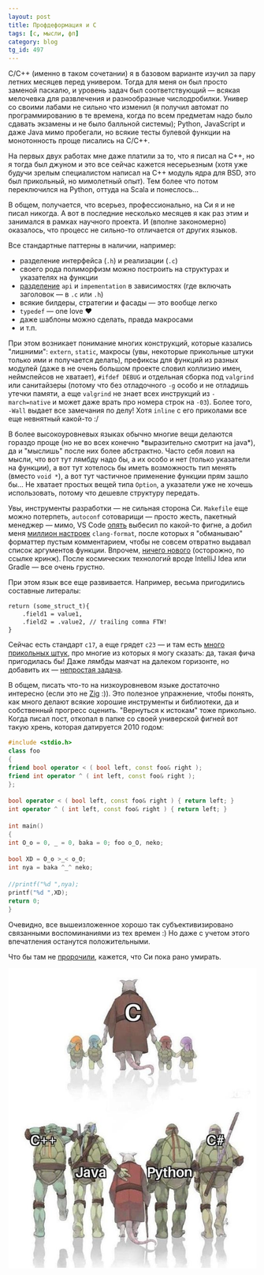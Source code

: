 ```yaml
---
layout: post
title: Профдеформация и C
tags: [c, мысли, фп]
category: blog
tg_id: 497
---
```

C/C++ (именно в таком сочетании) я в базовом варианте изучил за пару летних месяцев перед универом. Тогда для меня он был просто заменой паскалю, и уровень задач был соответствующий — всякая мелочевка для развлечения и разнообразные числодробилки. Универ со своими лабами не сильно что изменил (я получил автомат по программированию в те времена, когда по всем предметам надо было сдавать экзамены и не было балльной системы); Python, JavaScript и даже Java мимо пробегали, но всякие тесты булевой функции на монотонность проще писались на C/C++.

На первых двух работах мне даже платили за то, что я писал на C++, но я тогда был джуном и это все сейчас кажется несерьезным (хотя уже будучи зрелым специалистом написал на C++ модуль ядра для BSD, это был прикольный, но мимолетный опыт). Тем более что потом переключился на Python, оттуда на Scala и понеслось...

В общем, получается, что всерьез, профессионально, на Си я и не писал никогда. А вот в последние несколько месяцев я как раз этим и занимался в рамках научного проекта. И (вполне закономерно) оказалось, что процесс не сильно-то отличается от других языков.

Все стандартные паттерны в наличии, например: 
* разделение интерфейса (`.h`) и реализации (`.c`)
* своего рода полиморфизм можно построить на структурах и указателях на функции
* [разделение](https://docs.gradle.org/8.7/userguide/java_library_plugin.html#sec:java_library_separation) `api` и `impementation` в зависимостях (где включать заголовок — в `.c` или `.h`)
* всякие билдеры, стратегии и фасады — это вообще легко
* `typedef` — one love ❤️
* даже шаблоны можно сделать, правда макросами
* и т.п.

При этом возникает понимание многих конструкций, которые казались "лишними": `extern`, `static`, макросы (увы, некоторые прикольные штуки только ими и получается делать), префиксы для функций из разных модулей (даже в не очень большом проекте словил коллизию имен, неймспейсов не хватает), `#ifdef DEBUG` и отдельная сборка под `valgrind` или санитайзеры (потому что без отладочного `-g` особо и не отладишь утечки памяти, а еще `valgrind` не знает всех инструкций из `-march=native` и может даже врать про номера строк на `-03`). Более того, `-Wall` выдает все замечания по делу! Хотя `inline` с его приколами все еще невнятный какой-то :/

В более высокоуровневых языках обычно многие вещи делаются гораздо проще (но не во всех конечно \*выразительно смотрит на java\*), да и "мыслишь" после них более абстрактно. Часто себя ловил на мысли, что вот тут лямбду надо бы, а их особо и нет (только указатели на функции), а вот тут хотелось бы иметь возможность тип менять (вместо `void *`), а вот тут частичное применение функции прям зашло бы... Не хватает простых вещей типа `Option`, а указатели уже не хочешь использовать, потому что дешевле структуру передать.

Увы, инструменты разработки — не сильная сторона Си. `Makefile` еще можно потерпеть, `autoconf` сотоварищи — просто жесть, пакетный менеджер — мимо, VS Code [опять](/2021/05/30/fsharp.html#section) выбесил по какой-то фигне, а добил меня [миллион настроек](https://clang.llvm.org/docs/ClangFormatStyleOptions.html) `clang-format`, после которых я "обманываю" форматтер пустым комментарием, чтобы не совсем отвратно выдавал список аргументов функции. Впрочем, [ничего нового](https://forum.ubuntu.ru/index.php?topic=4700.msg85003#msg85003) (осторожно, по ссылке кринж). После космических технологий вроде IntelliJ Idea или Gradle — все очень грустно.

При этом язык все еще развивается. Например, весьма пригодились составные литералы:
```
return (some_struct_t){
    .field1 = value1, 
    .field2 = .value2, // trailing comma FTW!
} 
```
Сейчас есть стандарт `c17`, а еще грядет `c23` — и там есть [много прикольных штук](https://thephd.dev/c23-is-coming-here-is-what-is-on-the-menu), про многие из которых я могу сказать: да, такая фича пригодилась бы! Даже лямбды маячат на далеком горизонте, но добавить их — [непростая задача](https://thephd.dev/lambdas-nested-functions-block-expressions-oh-my).

В общем, писать что-то на низкоуровневом языке достаточно интересно (если это не [Zig](/2024/02/01/zig.html) :)). Это полезное упражнение, чтобы понять, как много делают всякие хорошие инструменты и библиотеки, да и собственный прогресс оценить. "Вернуться к истокам" тоже прикольно. Когда писал пост, откопал в папке со своей универской фигней вот такую хрень, которая датируется 2010 годом:
```cpp
#include <stdio.h>
class foo
{
friend bool operator < ( bool left, const foo& right );
friend int operator ^ ( int left, const foo& right );
};

bool operator < ( bool left, const foo& right ) { return left; }
int operator ^ ( int left, const foo& right ) { return left; }

int main()
{
int O_o = 0, _ = 0, baka = 0; foo o_O, neko;

bool XD = O_o >_< o_O;
int nya = baka ^_^ neko;

//printf("%d ",nya);
printf("%d ",XD);
return 0;
}
```
Очевидно, все вышеизложенное хорошо так субъективизировано связанными воспоминаниями из тех времен :) Но даже с учетом этого впечатления останутся положительными.

Что бы там не [пророчили](https://www.whitehouse.gov/wp-content/uploads/2024/02/Final-ONCD-Technical-Report.pdf), кажется, что Си пока рано умирать.

![](/assets/images/c_and_other_programming_languages.jpg)


